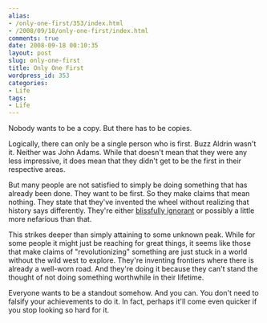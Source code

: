 ```yaml
---
alias:
- /only-one-first/353/index.html
- /2008/09/18/only-one-first/index.html
comments: true
date: 2008-09-18 00:10:35
layout: post
slug: only-one-first
title: Only One First
wordpress_id: 353
categories:
- Life
tags:
- Life
---
```


Nobody wants to be a copy.  But there has to be copies.

Logically, there can only be a single person who is first.  Buzz Aldrin wasn't it.  Neither was John Adams.  While that doesn't mean that they were any less impressive, it does mean that they didn't get to be the first in their respective areas.

But many people are not satisfied to simply be doing something that has already been done.  They want to be first.  So they make claims that mean nothing.  They state that they've invented the wheel without realizing that history says differently.  They're either [blissfully ignorant](http://www.goingthewongway.com/2008/08/06/ignorance-bliss/) or possibly a little more nefarious than that.

This strikes deeper than simply attaining to some unknown peak.  While for some people it might just be reaching for great things, it seems like those that make claims of "revolutionizing" something are just stuck in a world without the wild west to explore.  They're inventing frontiers where there is already a well-worn road.  And they're doing it because they can't stand the thought of not doing something worthwhile in their lifetime.

Everyone wants to be a standout somehow.  And you can.  You don't need to falsify your achievements to do it.  In fact, perhaps it'll come even quicker if you stop looking so hard for it.
